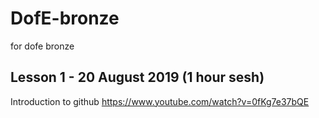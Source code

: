 # DofE-bronze
for dofe bronze
## Lesson 1 - 20 August 2019 (1 hour sesh)
Introduction to github
https://www.youtube.com/watch?v=0fKg7e37bQE